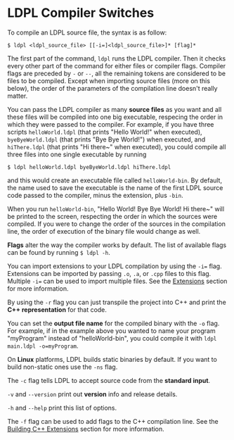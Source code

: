 # LDPL Compiler Switches

To compile an LDPL source file, the syntax is as follow:

`$ ldpl <ldpl_source_file> [[-i=]<ldpl_source_file>]* [flag]*`

The first part of the command, `ldpl` runs the LDPL compiler. Then it checks every other part of the command for either files or compiler flags. Compiler flags are preceded by `-` or `--`, all the remaining tokens are considered to be files to be compiled. Except when importing source files \(more on this below\), the order of the parameters of the compilation line doesn't really matter.

You can pass the LDPL compiler as many **source files** as you want and all these files will be compiled into one big executable, respecing the order in which they were passed to the compiler. For example, if you have three scripts `helloWorld.ldpl` \(that prints "Hello World!" when executed\), `byeByeWorld.ldpl` \(that prints "Bye Bye World!"\) when executed, and `hiThere.ldpl` \(that prints "Hi there~" when executed\), you could compile all three files into one single executable by running

`$ ldpl helloWorld.ldpl byeByeWorld.ldpl hiThere.ldpl`

and this would create an executable file called `helloWorld-bin`. By default, the name used to save the executable is the name of the first LDPL source code passed to the compiler, minus the extension, plus `-bin`.

When you run `helloWorld-bin`, "Hello World! Bye Bye World! Hi there~" will be printed to the screen, respecting the order in which the sources were compiled. If you were to change the order of the sources in the compilation line, the order of execution of the binary file would change as well.

**Flags** alter the way the compiler works by default. The list of available flags can be found by running `$ ldpl -h`.

You can import extensions to your LDPL compilation by using the `-i=` flag. Extensions can be imported by passing `.o`, `.a`, or `.cpp` files to this flag. Multiple `-i=` can be used to import multiple files. See the [Extensions](../extensions/c++-extensions/) section for more information.

By using the `-r` flag you can just transpile the project into C++ and print the **C++ representation** for that code.

You can set the **output file name** for the compiled binary with the `-o` flag. For example, if in the example above you wanted to name your program "myProgram" instead of "helloWorld-bin", you could compile it with `ldpl main.ldpl -o=myProgram`.

On **Linux** platforms, LDPL builds static binaries by default. If you want to build non-static ones use the `-ns` flag.

The `-c` flag tells LDPL to accept source code from the **standard input**.

`-v` and `--version` print out **version** info and release details.

`-h` and `--help` print this list of options.

The `-f` flag can be used to add flags to the C++ compilation line. See the [Building C++ Extensions](../extensions/c++-extensions/building-c++-extensions.md) section for more information.

